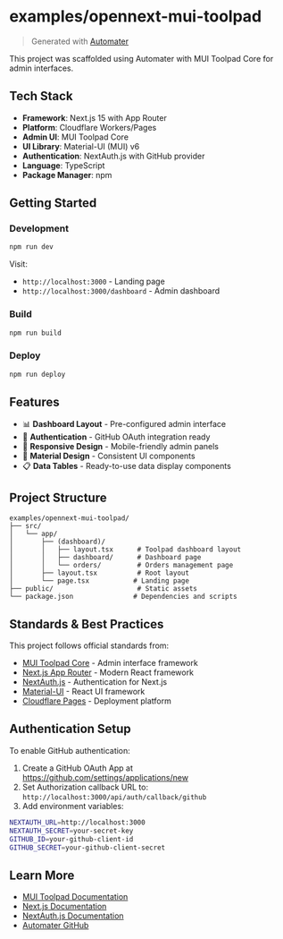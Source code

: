 # examples/opennext-mui-toolpad

> Generated with [Automater](https://github.com/rkristelijn/automater)

This project was scaffolded using Automater with MUI Toolpad Core for admin interfaces.

## Tech Stack

- **Framework**: Next.js 15 with App Router
- **Platform**: Cloudflare Workers/Pages
- **Admin UI**: MUI Toolpad Core
- **UI Library**: Material-UI (MUI) v6
- **Authentication**: NextAuth.js with GitHub provider
- **Language**: TypeScript
- **Package Manager**: npm

## Getting Started

### Development
```bash
npm run dev
```

Visit:
- `http://localhost:3000` - Landing page
- `http://localhost:3000/dashboard` - Admin dashboard

### Build
```bash
npm run build
```

### Deploy
```bash
npm run deploy
```

## Features

- 📊 **Dashboard Layout** - Pre-configured admin interface
- 🔐 **Authentication** - GitHub OAuth integration ready
- 📱 **Responsive Design** - Mobile-friendly admin panels
- 🎨 **Material Design** - Consistent UI components
- 📋 **Data Tables** - Ready-to-use data display components

## Project Structure

```
examples/opennext-mui-toolpad/
├── src/
│   └── app/
│       ├── (dashboard)/
│       │   ├── layout.tsx      # Toolpad dashboard layout
│       │   ├── dashboard/      # Dashboard page
│       │   └── orders/         # Orders management page
│       ├── layout.tsx          # Root layout
│       └── page.tsx           # Landing page
├── public/                     # Static assets
└── package.json               # Dependencies and scripts
```

## Standards & Best Practices

This project follows official standards from:

- [MUI Toolpad Core](https://mui.com/toolpad/core/introduction/) - Admin interface framework
- [Next.js App Router](https://nextjs.org/docs/app) - Modern React framework
- [NextAuth.js](https://next-auth.js.org/) - Authentication for Next.js
- [Material-UI](https://mui.com/) - React UI framework
- [Cloudflare Pages](https://developers.cloudflare.com/pages/) - Deployment platform

## Authentication Setup

To enable GitHub authentication:

1. Create a GitHub OAuth App at https://github.com/settings/applications/new
2. Set Authorization callback URL to: `http://localhost:3000/api/auth/callback/github`
3. Add environment variables:

```bash
NEXTAUTH_URL=http://localhost:3000
NEXTAUTH_SECRET=your-secret-key
GITHUB_ID=your-github-client-id
GITHUB_SECRET=your-github-client-secret
```

## Learn More

- [MUI Toolpad Documentation](https://mui.com/toolpad/core/)
- [Next.js Documentation](https://nextjs.org/docs)
- [NextAuth.js Documentation](https://next-auth.js.org/)
- [Automater GitHub](https://github.com/rkristelijn/automater)
